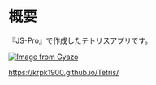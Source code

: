 # 概要
『JS-Pro』で作成したテトリスアプリです。

[![Image from Gyazo](https://i.gyazo.com/fd73465b52aef184346b2345af7753ed.png)](https://krpk1900.github.io/OneDayVue_Todo/)

https://krpk1900.github.io/Tetris/
